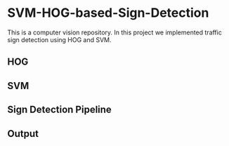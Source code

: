 # SVM-HOG-based-Sign-Detection
This is a computer vision repository. In this project we implemented traffic sign detection using HOG and SVM.

## HOG

## SVM

## Sign Detection Pipeline

## Output 
